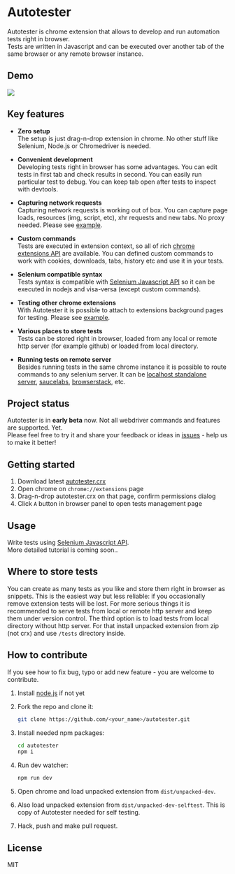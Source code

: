# Autotester
Autotester is chrome extension that allows to develop and run automation tests right in browser.  
Tests are written in Javascript and can be executed over another tab of the same browser or any remote browser instance.

## Demo 
<img src="https://vitalets.github.io/autotester/autotester-demo.gif"/>

## Key features
* **Zero setup**  
  The setup is just drag-n-drop extension in chrome. No other stuff like Selenium, Node.js or Chromedriver is needed.
   
* **Convenient development**  
  Developing tests right in browser has some advantages. You can edit tests in first tab and check results in second.
  You can easily run particular test to debug. You can keep tab open after tests to inspect with devtools.
    
* **Capturing network requests**  
  Capturing network requests is working out of box. You can capture page loads, resources (img, script, etc),
  xhr requests and new tabs. No proxy needed. Please see [example](test/specs/extras/collect_network_requests_test.js).
    
* **Custom commands**  
  Tests are executed in extension context, so all of rich [chrome extensions API](https://developer.chrome.com/extensions/api_index)
  are available. You can defined custom commands to work with cookies, downloads, tabs, history etc and use it in your tests.

* **Selenium compatible syntax**  
  Tests syntax is compatible with [Selenium Javascript API](http://seleniumhq.github.io/selenium/docs/api/javascript/index.html)
  so it can be executed in nodejs and visa-versa (except custom commands).

* **Testing other chrome extensions**  
  With Autotester it is possible to attach to extensions background pages for testing.
  Please see [example](test/specs/extras/extension_switching_test.js).

* **Various places to store tests**  
  Tests can be stored right in browser, loaded from any local or remote http server (for example github) or loaded from local directory. 

* **Running tests on remote server**  
  Besides running tests in the same chrome instance it is possible to route commands to any selenium server.
  It can be [localhost standalone server](https://www.npmjs.com/package/selenium-standalone),
  [saucelabs](https://saucelabs.com), [browserstack](https://www.browserstack.com), etc.


## Project status
Autotester is in **early beta** now. Not all webdriver commands and features are supported. Yet.  
Please feel free to try it and share your feedback or ideas in [issues](issues) - help us to make it better!

## Getting started
1. Download latest [autotester.crx](https://vitalets.github.io/autotester/releases/autotester.crx)
2. Open chrome on `chrome://extensions` page
3. Drag-n-drop autotester.crx on that page, confirm permissions dialog
4. Click `A` button in browser panel to open tests management page

## Usage
Write tests using [Selenium Javascript API](http://seleniumhq.github.io/selenium/docs/api/javascript/index.html).  
More detailed tutorial is coming soon..

## Where to store tests
You can create as many tests as you like and store them right in browser as snippets. 
This is the easiest way but less reliable: if you occasionally remove extension tests will be lost. 
For more serious things it is recommended to serve tests from local or remote http server and keep them under version control.
The third option is to load tests from local directory without http server.
For that install unpacked extension from zip (not crx) and use `/tests` directory inside.

## How to contribute
If you see how to fix bug, typo or add new feature - you are welcome to contribute.

1. Install [node.js](https://nodejs.org) if not yet
2. Fork the repo and clone it:

   ```bash
   git clone https://github.com/<your_name>/autotester.git
   ```
   
3. Install needed npm packages:

   ```bash
   cd autotester
   npm i
   ```
   
4. Run dev watcher:

   ```bash
   npm run dev
   ```
   
5. Open chrome and load unpacked extension from `dist/unpacked-dev`.
6. Also load unpacked extension from `dist/unpacked-dev-selftest`. This is copy of Autotester needed for self testing.
7. Hack, push and make pull request. 

## License
MIT
